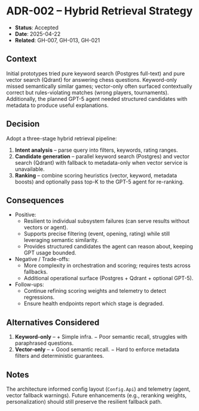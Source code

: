 # ADR-002 – Hybrid Retrieval Strategy

- **Status**: Accepted
- **Date**: 2025-04-22
- **Related**: GH-007, GH-013, GH-021

## Context
Initial prototypes tried pure keyword search (Postgres full-text) and pure vector search (Qdrant) for answering chess questions. Keyword-only missed semantically similar games; vector-only often surfaced contextually correct but rules-violating matches (wrong players, tournaments). Additionally, the planned GPT-5 agent needed structured candidates with metadata to produce useful explanations.

## Decision
Adopt a three-stage hybrid retrieval pipeline:
1. **Intent analysis** – parse query into filters, keywords, rating ranges.
2. **Candidate generation** – parallel keyword search (Postgres) and vector search (Qdrant) with fallback to metadata-only when vector service is unavailable.
3. **Ranking** – combine scoring heuristics (vector, keyword, metadata boosts) and optionally pass top-K to the GPT-5 agent for re-ranking.

## Consequences
- Positive:
  - Resilient to individual subsystem failures (can serve results without vectors or agent).
  - Supports precise filtering (event, opening, rating) while still leveraging semantic similarity.
  - Provides structured candidates the agent can reason about, keeping GPT usage bounded.
- Negative / Trade-offs:
  - More complexity in orchestration and scoring; requires tests across fallbacks.
  - Additional operational surface (Postgres + Qdrant + optional GPT-5).
- Follow-ups:
  - Continue refining scoring weights and telemetry to detect regressions.
  - Ensure health endpoints report which stage is degraded.

## Alternatives Considered
1. **Keyword-only** – + Simple infra. − Poor semantic recall, struggles with paraphrased questions.
2. **Vector-only** – + Good semantic recall. − Hard to enforce metadata filters and deterministic guarantees.

## Notes
The architecture informed config layout (`Config.Api`) and telemetry (agent, vector fallback warnings). Future enhancements (e.g., reranking weights, personalization) should still preserve the resilient fallback path.
